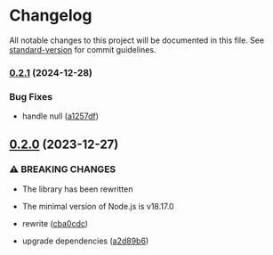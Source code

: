 # Changelog

All notable changes to this project will be documented in this file. See [standard-version](https://github.com/conventional-changelog/standard-version) for commit guidelines.

### [0.2.1](https://github.com/BlackGlory/brave-json/compare/v0.2.0...v0.2.1) (2024-12-28)


### Bug Fixes

* handle null ([a1257df](https://github.com/BlackGlory/brave-json/commit/a1257df7ee4d17f4d8aee3e1383f14bd2188f35b))

## [0.2.0](https://github.com/BlackGlory/brave-json/compare/v0.1.5...v0.2.0) (2023-12-27)


### ⚠ BREAKING CHANGES

* The library has been rewritten
* The minimal version of Node.js is v18.17.0

* rewrite ([cba0cdc](https://github.com/BlackGlory/brave-json/commit/cba0cdc5d667cb5b80f719923798e0d7bb18a125))
* upgrade dependencies ([a2d89b6](https://github.com/BlackGlory/brave-json/commit/a2d89b6dd0e317301dbc54701c427642dd5cc085))
